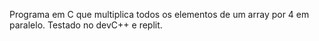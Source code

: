 Programa em C que multiplica todos os elementos de um array por 4 em paralelo.
Testado no devC++ e replit.
